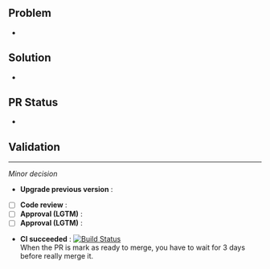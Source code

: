 ## Problem
- 

## Solution
- 

## PR Status
- 

## Validation
---
*Minor decision*
- **Upgrade previous version** : 
- [ ] **Code review** : 
- [ ] **Approval (LGTM)** : 
- [ ] **Approval (LGTM)** : 
- **CI succeeded** : [![Build Status](https://ci-apps-dev.yunohost.org/jenkins/job/garradin_ynh%20xxx%20(Official)/badge/icon)](https://ci-apps-dev.yunohost.org/jenkins/job/nextcloud_ynh%20xxx%20(Official)/)  
When the PR is mark as ready to merge, you have to wait for 3 days before really merge it.
